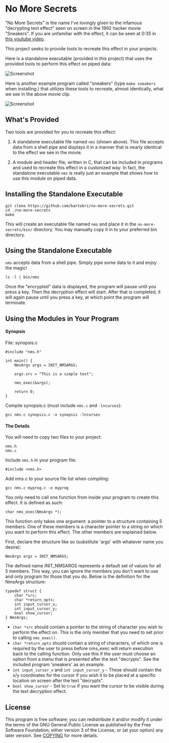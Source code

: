 No More Secrets
===============

"No More Secrets" is the name I've lovingly given to the infamous "decrypting text effect" seen on
screen in the 1992 hacker movie "Sneakers". If you are unfamiliar with the effect, it can be seen
at 0:35 in [this youtube video](https://www.youtube.com/watch?v=F5bAa6gFvLs).

This project seeks to provide tools to recreate this effect in your projects.

Here is a standalone executable (provided in this project) that uses the provided tools to perform this
effect on piped data:

![Screenshot](http://i.imgur.com/ezF3xkN.gif)

Here is another example program called "sneakers" (type `make sneakers` when installing.) that
utilizes these tools to recreate, almost identically, what we see in the above movie clip.

![Screenshot](http://www.tackboard.world/no_more_secrets.gif)

What's Provided
---------------

Two tools are provided for you to recreate this effect:

1. A standalone executable file named `nms` (shown above). This file accepts data from a shell pipe and displays it in a manner that is nearly identical to the effect we see in the movie.

2. A module and header file, written in C, that can be included in programs and used to recreate this effect in a custonized way. In fact, the standalone executable `nms` is really just an example that shows how to use this module on piped data.

Installing the Standalone Executable
------------------------------------
```
git clone https://github.com/bartobri/no-more-secrets.git
cd ./no-more-secrets
make
```

This will create an executable file named `nms` and place it in the `no-more-secrets/bin/` directory.
You may manually copy it in to your preferred bin directory.

Using the Standalone Executable
-------------------------------

`nms` accepts data from a shell pipe. Simply pipe some data to it and enjoy the magic!
```
ls -l | bin/nms
```
Once the "encrypted" data is displayed, the program will pause until you press a key. Then the
decryption effect will start. After that is completed, it will again pause until
you press a key, at which point the program will terminate.

Using the Modules in Your Program
---------------------------------

#### Synopsis

File: synopsis.c
```
#include "nms.h"

int main() {
    NmsArgs args = INIT_NMSARGS;

    args.src = "This is a simple test";

    nms_exec(&args);

    return 0;
}

```
Compile synopsis.c (must include `nms.c` and `-lncurses`):
```
gcc nms.c synopsis.c -o synopsis -lncurses
```

#### The Details

You will need to copy two files to your project:

```
nms.h
nms.c
```
Include `nms.h` in your program file:

```
#include <nms.h>
```
Add nms.c to your source file list when compiling:
```
gcc nms.c myprog.c -o myprog
```
You only need to call one function from inside your program to create this effect. It is defined as
such:
```
char nms_exec(NmsArgs *);
```
This function only takes one argument: a pointer to a structure containing 5 members. One of these
members is a character pointer to a string on which you want to perform this effect. The other
members are explained below.

First, declare the structure like so (substitute 'args' with whatever name you desire):
```
NmsArgs args = INIT_NMSARGS;
```
The defined name INIT_NMSARGS represents a default set of values for all 5 members. This way, you can
ignore the members you don't want to use and only program for those that you do. Below is the
definition for the NmsArgs structure:
```
typedef struct {
    char *src;
    char *return_opts;
    int input_cursor_x;
    int input_cursor_y;
    bool show_cursor;
} NmsArgs;
```
* `char *src` should contain a pointer to the string of character you wish to perform the effect on. This is the only member that you need to set prior to calling `nms_exec()`.
* `char *return_opts` shuold contain a string of characters, of which one is required by the user to press before nms_exec will return execution back to the calling function. Only use this if the user must choose an option from a menu that is presented after the text "decrypts". See the included program 'sneakers' as an example.
* `int input_cursor_x` and `int input_cursor_y` - These should contain the x/y coordinates for the cursor if you wish it to be placed at a specific location on screen after the text "decrypts".
* `bool show_cursor` - Set to `true` if you want the cursor to be visible during the text decryption effect.

License
-------

This program is free software; you can redistribute it and/or modify it under the terms of the GNU
General Public License as published by the Free Software Foundation; either version 3 of the License,
or (at your option) any later version.  See [COPYING](COPYING) for more details.
